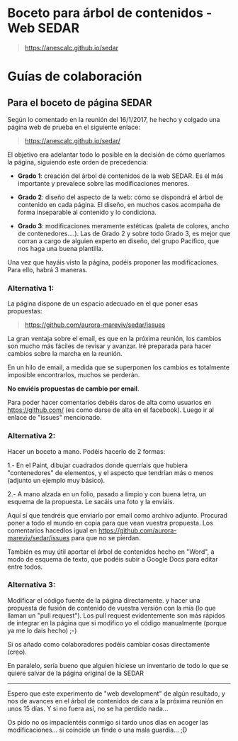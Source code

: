 # Boceto para &aacute;rbol de contenidos - Web SEDAR

> https://anescalc.github.io/sedar


# Gu&iacute;as de colaboraci&oacute;n 

## Para el boceto de p&aacute;gina SEDAR

Según lo comentado en la reunión del 16/1/2017, he hecho y colgado una página web de prueba en el siguiente enlace: 

> https://anescalc.github.io/sedar/

El objetivo era adelantar todo lo posible en la decisión de cómo queríamos la página, siguiendo este orden de precedencia:

- **Grado 1**: creación del árbol de contenidos de la web SEDAR. Es el más importante y prevalece sobre las modificaciones menores.

- **Grado 2**: diseño del aspecto de la web: cómo se dispondrá el árbol de contenido en cada página. El diseño, en muchos casos acompaña de forma inseparable al contenido y lo condiciona. 

- **Grado 3**: modificaciones meramente estéticas (paleta de colores, ancho de contenedores....). Las de Grado 2 y sobre todo Grado 3, es mejor que corran a cargo de alguien experto en diseño, del grupo Pacífico, que nos haga una buena plantilla. 

Una vez que hayáis visto la página, podéis proponer las modificaciones. 
Para ello, habrá 3 maneras.


### Alternativa 1:  

La página dispone de un espacio adecuado en el que poner esas propuestas:

> https://github.com/aurora-mareviv/sedar/issues

La gran ventaja sobre el email, es que en la próxima reunión, los cambios son mucho más fáciles de revisar y avanzar. Iré preparada para hacer cambios sobre la marcha en la reunión.

En un hilo de email, a medida que se superponen los cambios es totalmente imposible encontrarlos, muchos se perderán. 

**No enviéis propuestas de cambio por email**.

Para poder hacer comentarios debéis daros de alta como usuarios en https://github.com/ (es como darse de alta en el facebook). Luego ir al enlace de "issues" mencionado. 


### Alternativa 2: 

Hacer un boceto a mano. Podéis hacerlo de 2 formas:

1.- En el Paint, dibujar cuadrados donde querríais que hubiera "contenedores" de elementos, y el aspecto que tendrían más o menos (adjunto un ejemplo muy básico).

2.- A mano alzada en un folio, pasado a limpio y con buena letra, un esquema de la propuesta. Le sacáis una foto y la enviáis. 

Aquí sí que tendréis que enviarlo por email como archivo adjunto. 
Procurad poner a todo el mundo en copia para que vean vuestra propuesta.
Los comentarios hacedlos igual en https://github.com/aurora-mareviv/sedar/issues para que no se pierdan. 

<div class="alert">También es muy útil aportar el árbol de contenidos hecho en "Word", a modo de esquema de texto, que podéis subir a Google Docs para editar entre todos.
</div>

### Alternativa 3:

Modificar el código fuente de la página directamente. y hacer una propuesta de fusión de contenido de vuestra versión con la mía (lo que llaman un "pull request"). 
Los pull request evidentemente son más rápidos de integrar en la página que si modifico yo el código manualmente (porque ya me lo dais hecho)  ;-)

Si os añado como colaboradores podéis cambiar cosas directamente (creo). 

En paralelo, sería bueno que alguien hiciese un inventario de todo lo que se quiere salvar de la página original de la SEDAR

----------------
Espero que este experimento de  "web development" de algún resultado, y nos de avances en el árbol de contenidos de cara a la próxima reunión en unos 15 días.  Y si no fuera así, no se ha perdido nada...

Os pido no os impacientéis conmigo si tardo unos días en acoger las modificaciones... si coincide un finde o una mala guardia... ;D

